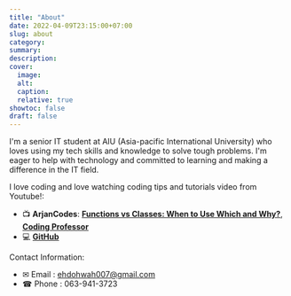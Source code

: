 ```yaml
---
title: "About"
date: 2022-04-09T23:15:00+07:00
slug: about
category:
summary:
description: 
cover:
  image:
  alt:
  caption: 
  relative: true
showtoc: false
draft: false
---
```


 I'm a senior IT student at AIU (Asia-pacific International University) who loves using my tech skills and knowledge to solve tough problems. I'm eager to help with technology and committed to learning and making a difference in the IT field.

I love coding and love watching coding tips and tutorials video from Youtube!:
- 📺 **ArjanCodes**: [**Functions vs Classes: When to Use Which and Why?**](https://www.youtube.com/watch?v=txRTzljmV0Q&t=12s), [**Coding Professor**](https://youtube.com/codingprofessor/)
- 💻 [**GitHub**](https://github.com/EhDohWah/)

Contact Information: 
- ✉ Email : ehdohwah007@gmail.com
- ☎ Phone : 063-941-3723

